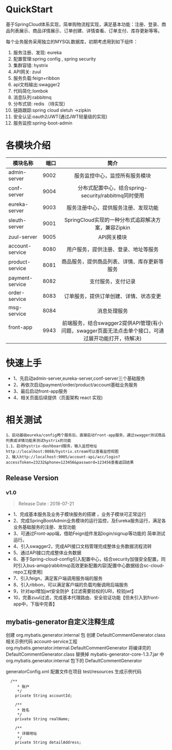 # QuickStart
基于SpringCloud体系实现，简单购物流程实现，满足基本功能：注册、登录、商品列表展示、商品详情展示、订单创建、详情查看、订单支付、库存更新等等。

每个业务服务采用独立的MYSQL数据库，初期考虑用到如下组件：
1. 服务注册、发现: eureka
2. 配置管理:spring config , spring security
3. 集群容错: hystrix
4. API网关: zuul
5. 服务负载:feign+ribbon
6. api文档输出:swagger2
7. 代码简化:lombok
8. 消息队列:rabbitmq
9. 分布式锁: redis （待实现）
10. 链路跟踪:spring cloud sletuh ->zipkin
11. 安全认证:oauth2/JWT(通过JWT轻量级的实现)
12. 服务监控:spring-boot-admin


# 各模块介绍

| 模块名称        | 端口   |  简介  |
| --------   | -----:  | :----:  |
| admin-server      | 9002   |   服务监控中心，监控所有服务模块    |
| conf-server        |   9004   |   分布式配置中心，结合spring-security/rabbitmq同时使用   |
| eureka-server        |    9003    |  服务注册中心，提供服务注册、发现功能  |
| sleuth-server        |    9001    |  SpringCloud实现的一种分布式追踪解决方案，兼容Zipkin  |
| zuul-server        |    9005    |  API网关模块  |
| account-service        |    8080    |  用户服务，提供注册、登录、地址等服务  |
| product-service       |    8081    |  商品服务，提供商品列表、详情、库存更新等服务  |
| payment-service    |    8082    |  支付服务，支付记录  |
| order-service        |    8083    |  订单服务，提供订单创建、详情、状态变更  |
| msg-service        |    8084    |  消息处理服务  |
| front-app        |    9943   |  前端服务，结合swagger2提供API管理(有小问题，swagger页面无法点击单个接口，可通过展开功能打开，待解决)  |


# 快速上手
- 1、先启动admin-server,eureka-server,conf-server三个基础服务
- 2、再依次启动payment/order/product/account基础业务服务
- 3、最后启动front-app服务
- 4、相关页面后续提供（页面架构 react 实现)

# 相关测试
	1、启动基础eureka/config两个服务后，直接启动front-app服务，通过swagger测试商品列表或详情功能来测试hystrix的功能
	1.1、启动hystrix-dashboard服务，输入监控地址http://localhost:8088/hystrix.stream可以查看监控视图
	2、输入http://localhost:9005/account-api/acc/login?accessToken=23232&phone=123456&password=123456查看返回结果

## Release Version

### v1.0

> Release Date : 2018-07-21
- 1、完成基本服务及业务子模块服务的搭建 ，业务子模块可正常运行
- 2、完成SpringBootAdmin业务模块的运行监控，及Eureka服务运行，满足各业务基础服务的注册、发现功能
- 3、可通过Front-app端，借助Feign组件发起login/signup等功能的 简单测试运行。
- 4、引入swagger2，完成API接口文档管理完成整体业务数据流程流转
- 5、通过API接口完成整体业务数据
- 6、基于Spring-cloud-config引入配置中心，结合security加强安全配置，同时引入bus-amqp(rabbitmq)高效更新配置内容[配置中心数据结合sc-cloud-repo工程使用]
- 7、引入feign，满足客户端调用服务端的服务
- 8、引入ribbon，可以满足客户端的负载均衡调用后端服务
- 9，针对api增加jwt安全防护【过滤需要验权的URI，校验jwt】
- 10，完善zuul过滤，完成基本代理路由、安全验证功能【但未引入到front-app中，下版中完善】

## mybatis-generator自定义注释生成

创建  org.mybatis.generator.internal 包
创建  DefaultCommentGenerator.class
相关示例代码 account-service工程 org.mybatis.generator.internal.DefaultCommentGenerator 
将编译完的  DefaultCommentGenerator.class 替换掉  mybatis-generator-core-1.3.7.jar 中 org.mybatis.generator.internal 包下的 DefaultCommentGenerator

generatorConfig.xml 配置文件在项目 test/resources 生成示例代码

      /**
         * 账户
         */
        private String accountId;
    
        /**
         * 姓名
         */
        private String realName;
    
        /**
         * 详细地址
         */
        private String detailAddress;



